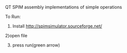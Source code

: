 QT SPIM assembly implementations of simple operations

To Run:
1) Install
http://spimsimulator.sourceforge.net/

2)open file

3) press run(green arrow)
